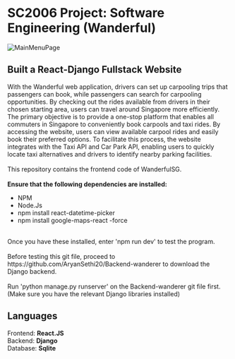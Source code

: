 # SC2006 Project: Software Engineering (Wanderful)
![MainMenuPage](https://github.com/dannweeeee/Wanderful/assets/42776950/d92cfdb2-b4e4-471b-b7cb-aa24b947a33d) <br>
## Built a React-Django Fullstack Website
With the Wanderful web application, drivers can set up carpooling trips that passengers can book, while passengers can search for carpooling opportunities. By checking out the rides available from drivers in their chosen starting area, users can travel around Singapore more efficiently. <br>
The primary objective is to provide a one-stop platform that enables all commuters in Singapore to conveniently book carpools and taxi rides. By accessing the website, users can view available carpool rides and easily book their preferred options. To facilitate this process, the website integrates with the Taxi API and Car Park API, enabling users to quickly locate taxi alternatives and drivers to identify nearby parking facilities. <br>
<br>
This repository contains the frontend code of WanderfulSG. <br>
<br>
**Ensure that the following dependencies are installed:** <br>
* NPM
* Node.Js
* npm install react-datetime-picker
* npm install google-maps-react -force 
<br>
Once you have these installed, enter 'npm run dev' to test the program. <br>
<br>
Before testing this git file, proceed to https://github.com/AryanSethi20/Backend-wanderer to download the Django backend. <br>
<br>
Run 'python manage.py runserver' on the Backend-wanderer git file first. (Make sure you have the relevant Django libraries installed) <br>

## Languages
Frontend: **React.JS** <br>
Backend: **Django** <br>
Database: **Sqlite** <br>
